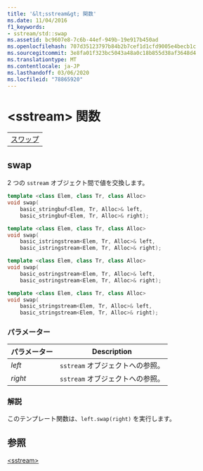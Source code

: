 ```yaml
---
title: '&lt;sstream&gt; 関数'
ms.date: 11/04/2016
f1_keywords:
- sstream/std::swap
ms.assetid: bc9607e8-7c6b-44ef-949b-19e917b450ad
ms.openlocfilehash: 707d35123797b84b2b7cef1d1cfd9005e4becb1c
ms.sourcegitcommit: 3e8fa01f323bc5043a48a0c18b855d38af3648d4
ms.translationtype: MT
ms.contentlocale: ja-JP
ms.lasthandoff: 03/06/2020
ms.locfileid: "78865920"
---
```

# <a name="ltsstreamgt-functions"></a>&lt;sstream&gt; 関数

||
|-|
|[スワップ](#sstream_swap)|

## <a name="sstream_swap"></a>  swap

2 つの `sstream` オブジェクト間で値を交換します。

```cpp
template <class Elem, class Tr, class Alloc>
void swap(
    basic_stringbuf<Elem, Tr, Alloc>& left,
    basic_stringbuf<Elem, Tr, Alloc>& right);

template <class Elem, class Tr, class Alloc>
void swap(
    basic_istringstream<Elem, Tr, Alloc>& left,
    basic_istringstream<Elem, Tr, Alloc>& right);

template <class Elem, class Tr, class Alloc>
void swap(
    basic_ostringstream<Elem, Tr, Alloc>& left,
    basic_ostringstream<Elem, Tr, Alloc>& right);

template <class Elem, class Tr, class Alloc>
void swap(
    basic_stringstream<Elem, Tr, Alloc>& left,
    basic_stringstream<Elem, Tr, Alloc>& right);
```

### <a name="parameters"></a>パラメーター

|パラメーター|Description|
|---------------|-----------------|
|*left*|`sstream` オブジェクトへの参照。|
|*right*|`sstream` オブジェクトへの参照。|

### <a name="remarks"></a>解説

このテンプレート関数は、`left.swap(right)` を実行します。

## <a name="see-also"></a>参照

[\<sstream>](../standard-library/sstream.md)
